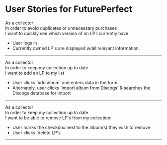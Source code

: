 User Stories for FuturePerfect
==============================

As a collector<br />
In order to avoid duplicates or unnecessary purchases<br />
I want to quickly see which version of an LP I currently have

  - User logs in
  - Currently owned LP's are displayed w/all relevant information

<hr />

As a collector<br />
In order to keep my collection up to date<br />
I want to add an LP to my list

  - User clicks 'add album' and enters data in the form
  - Alternately, user clicks 'import album from Discogs' & searches the Discogs database for import

<hr />

As a collector<br />
In order to keep my collection up to date<br />
I want to be able to remove LP's from my collection:

  - User marks the checkbox next to the album(s) they wish to remove
  - User clicks 'delete LP's

<hr />